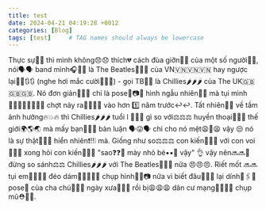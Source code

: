 ```yaml
---
title: test
date: 2024-04-21 04:19:28 +0012
categories: [Blog]
tags: [test]     # TAG names should always be lowercase
---
```


Thực sự😤😤 thì mình không😞😞 thích💔 cách đùa giỡn🤡🤡 của một số người👥👥, nói🗣️🗣️ band mình🎧🎤🎸 là The Beatles👊👊👊 của VN🇻🇳🇻🇳🇻🇳 hay ngược lại🔄🔄🔃🔃 (nghe hơi mắc cười🤭🤭🤭) - gọi TB👊👊 là Chillies🌶️🌶️🌶️ của The UK🇬🇧🇬🇧🇬🇧. Nó đơn giản🤷🤷🤷 chỉ là pose💃📷📸 hình ngẫu nhiên🤯😝 mà tụi mình👨‍👩‍👦‍👦👨‍👩‍👦‍👦 chợt nảy ra🤔🤔💡💡 vào hơn 1️⃣ năm trước↩️↩️. Tất nhiên🤷🤷 về tầm ảnh hưởng🔥💥🔥 thì Chillies🌶️🌶️🌶️ tuổi l 🔞🔞🔞 gì so với⚖️⚖️⚖️ huyền thoại🌅💖🏅 thế giới🌍🌎🌏 mà mấy bạn🙍🙋👥 bàn luận 🗣️😜🗣️ chi cho nó mệt😩🤒😫 vậy 😒 nó là sự thật🤷🤷😝 hiển nhiên❗‼️❕ mà. Giống như so⚖️⚖️⚖️ con kiến🐜🐜🐜 với con voi🐘🐘🐘 xong hỏi con kiến🐜🐜🐜 "sao❓❓🙏 mày nhỏ bé▪️▪️🧒 vậy" 👌 vậy nên🔜🔜😤 đừng so sánh⚖️⚖️ Chillies🌶️🌶️🌶️ với The Beatles👊🥊👊 nữa 😠😠😠. Riết mốt 🔜🔜 tụi em🧒🧒🧒🧒 đéo dám🙅🙅‍♀️🙅‍♂️ chụp hình📸🤳📷 nữa vì biết đâu🤷🤷🤷 lại dính📌🖇️🤕 pose💃 của cha chú👵👴🧓 ngày xưa👵👵👵 rồi bị😩😩😩 dân cư mạng🙇👥👥👥 chụp mũ⛑️👒🎩.
